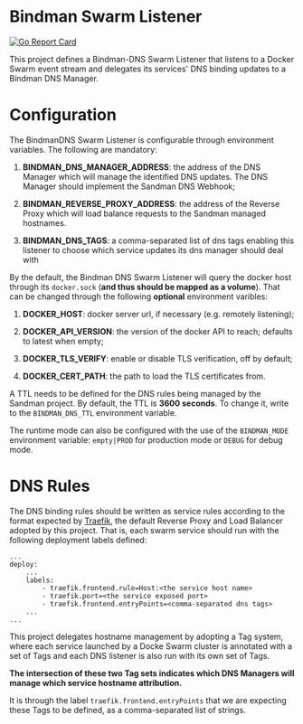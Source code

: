 # Bindman Swarm Listener
[![Go Report Card](https://goreportcard.com/badge/github.com/labbsr0x/bindman-dns-swarm-listener)](https://goreportcard.com/report/github.com/labbsr0x/bindman-dns-swarm-listener)

This project defines a Bindman-DNS Swarm Listener that listens to a Docker Swarm event stream and delegates its services' DNS binding updates to a Bindman DNS Manager.

# Configuration

The BindmanDNS Swarm Listener is configurable through environment variables. The following are mandatory:

1. **BINDMAN_DNS_MANAGER_ADDRESS**: the address of the DNS Manager which will manage the identified DNS updates. The DNS Manager should implement the Sandman DNS Webhook;

2. **BINDMAN_REVERSE_PROXY_ADDRESS**: the address of the Reverse Proxy which will load balance requests to the Sandman managed hostnames.

3. **BINDMAN_DNS_TAGS**: a comma-separated list of dns tags enabling this listener to choose which service updates its dns manager should deal with

By the default, the Bindman DNS Swarm Listener will query the docker host through its `docker.sock` (**and thus should be mapped as a volume**). That can be changed through the following **optional** environment varibles:

1. **DOCKER_HOST**: docker server url, if necessary (e.g. remotely listening);

2. **DOCKER_API_VERSION**: the version of the docker API to reach; defaults to latest when empty; 

3. **DOCKER_TLS_VERIFY**: enable or disable TLS verification, off by default;

4. **DOCKER_CERT_PATH**: the path to load the TLS certificates from.

A TTL needs to be defined for the DNS rules being managed by the Sandman project. By default, the TTL is **3600 seconds**. To change it, write to the `BINDMAN_DNS_TTL` environment variable.

The runtime mode can also be configured with the use of the `BINDMAN_MODE` environment variable: `empty|PROD` for production mode or `DEBUG` for debug mode.

# DNS Rules

The DNS binding rules should be written as service rules according to the format expected by [Traefik](https://github.com/containous/traefik), the default Reverse Proxy and Load Balancer adopted by this project. That is, each swarm service should run with the following deployment labels defined:

```
...
deploy:
    ...
    labels:
        - traefik.frontend.rule=Host:<the service host name>
        - traefik.port=<the service exposed port>
        - traefik.frontend.entryPoints=<comma-separated dns tags>
    ...
...
```

This project delegates hostname management by adopting a Tag system, where each service launched by a Docke Swarm cluster is annotated with a set of Tags and each DNS listener is also run with its own set of Tags.

**The intersection of these two Tag sets indicates which DNS Managers will manage which service hostname attribution.**

It is through the label `traefik.frontend.entryPoints` that we are expecting these Tags to be defined, as a comma-separated list of strings.
